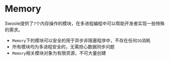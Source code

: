# Memory

Swoole提供了`7`个内存操作的模块，在多进程编程中可以帮助开发者实现一些特殊的需求。

* `Memory`下的模块可以安全的用于异步非阻塞程序中，不存在任何`IO`消耗
* 所有模块均为多进程安全的，无需担心数据同步问题
* `Memory`相关模块对象为有限资源，不可大量创建